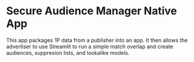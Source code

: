 # Secure Audience Manager Native App

This app packages 1P data from a publisher into an app. It then allows the advertiser to use Streamlit to run a simple match overlap and create audiences, suppresion lists, and lookalike models.
